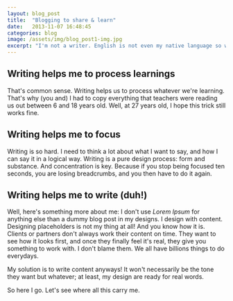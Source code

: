 ```yaml
---
layout: blog_post
title:  "Blogging to share & learn"
date:   2013-11-07 16:48:45
categories: blog
image: /assets/img/blog_post1-img.jpg
excerpt: "I'm not a writer. English is not even my native language so what the heck am I doing here? Well, in my quest to become a web-designer, I noticed that the more I could talk about it, the more links, tips, tricks I could share, the closer I was getting to my goal. Writing helps at so many different levels. It really does."
---
```


## Writing helps me to process learnings
That's common sense. Writing helps us to process whatever we're learning. That's why (you and) I had to copy everything that teachers were reading us out between 6 and 18 years old. Well, at 27 years old, I hope this trick still works fine.

## Writing helps me to focus
Writing is so hard. I need to think a lot about what I want to say, and how I can say it in a logical way. Writing is a pure design process: form and substance. And concentration is key. Because if you stop being focused ten seconds, you are losing breadcrumbs, and you then have to do it again. 

## Writing helps me to write (duh!)
Well, here's something more about me: I don't use *Lorem Ipsum* for anything else than a dummy blog post in my designs. I design with content. Designing placeholders is not my thing at all! And you know how it is. Clients or partners don't always work their content on time. They want to see how it looks first, and once they finally feel it's real, they give you something to work with. I don't blame them. We all have billions things to do everydays. 

My solution is to write content anyways! It won't necessarily be the tone they want but whatever; at least, my design are ready for real words.

So here I go. Let's see where all this carry me. 


